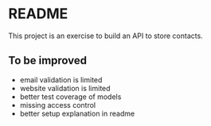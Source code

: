 # README

This project is an exercise to build an API to store contacts.

## To be improved
 - email validation is limited
 - website validation is limited
 - better test coverage of models
 - missing access control
 - better setup explanation in readme
